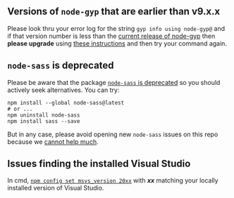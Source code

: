 ## Versions of `node-gyp` that are earlier than v9.x.x

Please look thru your error log for the string `gyp info using node-gyp@` and if that version number is less than the [current release of node-gyp](https://github.com/nodejs/node-gyp/releases) then __please upgrade__ using [these instructions](https://github.com/nodejs/node-gyp/blob/master/docs/Updating-npm-bundled-node-gyp.md) and then try your command again.

## `node-sass` is deprecated

Please be aware that the package [`node-sass` is deprecated](https://github.com/sass/node-sass#node-sass) so you should actively seek alternatives.  You can try:
```
npm install --global node-sass@latest
# or ...
npm uninstall node-sass
npm install sass --save
```
But in any case, please avoid opening new `node-sass` issues on this repo because we [cannot help much](https://github.com/nodejs/node-gyp/issues?q=is%3Aissue+label%3A%22Node+Sass+--%3E+Dart+Sass%22+).

## Issues finding the installed Visual Studio

In cmd, [`npm config set msvs_version 20xx`](https://github.com/nodejs/node-gyp#on-windows) with ___xx___ matching your locally installed version of Visual Studio.
